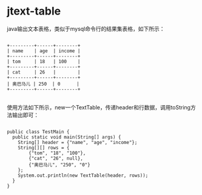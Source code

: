 # jtext-table
java输出文本表格，类似于mysql命令行的结果集表格，如下所示：
<pre>
<code>
+---------+------+--------+
| name    | age  | income |
+---------+------+--------+
| tom     | 18   | 100    |
+---------+------+--------+
| cat     | 26   |        |
+---------+------+--------+
| 奥巴马儿 | 250  | 0      |
+---------+------+--------+
</code>
</pre>

使用方法如下所示，new一个TextTable，传递header和行数据，调用toString方法输出即可：
<pre>
<code>
public class TestMain {
  public static void main(String[] args) {
    String[] header = {"name", "age", "income"};
    String[][] rows = {
        {"tom", "18", "100"},
        {"cat", "26", null},
        {"奥巴马儿", "250", "0"}
    };
    System.out.println(new TextTable(header, rows));
  }
}
</code>
</pre>
